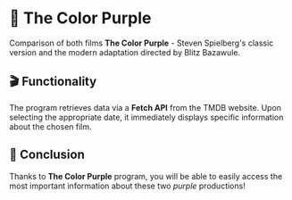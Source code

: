 # 💜 The Color Purple

Comparison of both films **The Color Purple** - Steven Spielberg's classic version and the modern adaptation directed by Blitz Bazawule.

## 🎬 Functionality

The program retrieves data via a **Fetch API** from the TMDB website. Upon selecting the appropriate date, it immediately displays specific information about the chosen film.

## 🌟 Conclusion

Thanks to **The Color Purple** program, you will be able to easily access the most important information about these two *purple* productions!
